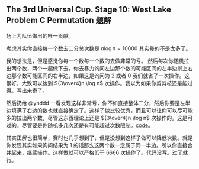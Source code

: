 ## The 3rd Universal Cup. Stage 10: West Lake Problem C Permutation 题解

场上为队伍做出的唯一贡献。

考虑其实你直接每一个数去二分总次数是 $n\log n = 10000$ 其实差的不是太多了。

我的想法是，但是感觉你每一个数每一个数的去做非常的亏。 然后每次你随机拉出两个数，两个一起做下去。你去暴力询问左边那个数的可能区间的左半边拼上右边那个数可能区间的右半边，如果这是询问为 $2$ 或者 $0$ 我们就省了一次操作。这很好，大致可以达到 ${3\over4}n \log n$ 次操作。我以为如果你剪剪枝还是能过得。写出来寄了。

然后扔给 @yhddd 一看发现这样非常亏，你不如直接整体二分，然后你要是左半边填满了右边的数也就直接确定了。这样子做比较优秀，而且可以让你可以尽可能多的拉出两个数，尽管这东西理论上还是 ${3\over4}n \log n$ 次操作的。这是可过的。尽管要是你随机多几次还是有可能超过次数限制。[code](https://contest.ucup.ac/submission/597218)。

其实正解也很简单，赛时也几乎想到了，但是没想到这样子做可以降低次数。就是你发现其实如果询问结果为 $1$ 的话那么这两个数一定属于同一半边。所以你直接合并起来，继续操作。这样做就可以严格低于 $6666$ 次操作了。代码没写。过了就行。 